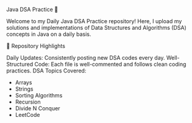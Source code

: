 Java DSA Practice 🚀

Welcome to my Daily Java DSA Practice repository! Here, I upload my solutions and implementations of Data Structures and Algorithms (DSA) concepts in Java on a daily basis.

📌 Repository Highlights

Daily Updates: Consistently posting new DSA codes every day.
Well-Structured Code: Each file is well-commented and follows clean coding practices.
DSA Topics Covered:
* Arrays
* Strings
* Sorting Algorithms
* Recursion
* Divide N Conquer
* LeetCode
 
